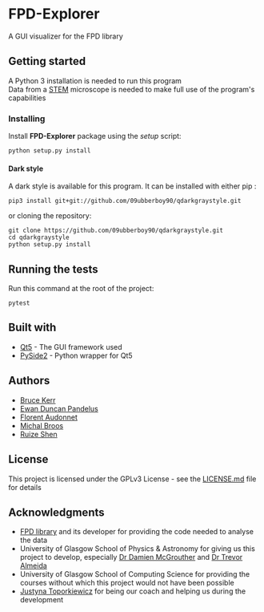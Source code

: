 # FPD-Explorer

A GUI visualizer for the FPD library  

## Getting started

A Python 3 installation is needed to run this program  
Data from a [STEM](https://en.wikipedia.org/wiki/Scanning_transmission_electron_microscopy) microscope is needed to make full use of the program's capabilities

### Installing

Install **FPD-Explorer** package using the *setup* script:

```shell
python setup.py install
```
#### Dark style
A dark style is available for this program. It can be installed with either pip :

```shell
pip3 install git+git://github.com/09ubberboy90/qdarkgraystyle.git
```
or cloning the repository:

```shell
git clone https://github.com/09ubberboy90/qdarkgraystyle.git
cd qdarkgraystyle
python setup.py install
```

## Running the tests

Run this command at the root of the project:

```shell
pytest
```
## Built with

* [Qt5](https://www.qt.io/) - The GUI framework used
* [PySide2](https://pypi.org/project/PySide2/) - Python wrapper for Qt5


## Authors

* [Bruce Kerr](mailto:2316957k@student.gla.ac.uk)
* [Ewan Duncan Pandelus](mailto:2319069p@student.gla.ac.uk)
* [Florent Audonnet](mailto:2330834a@student.gla.ac.uk)
* [Michal Broos](mailto:2330994b@student.gla.ac.uk)
* [Ruize Shen](mailto:2361590s@student.gla.ac.uk)


## License

This project is licensed under the GPLv3 License - see the [LICENSE.md](LICENSE.md) file for details

## Acknowledgments

* [FPD library](https://gitlab.com/fpdpy/fpd) and its developer for providing the code needed to analyse the data
* University of Glasgow School of Physics & Astronomy for giving us this project to develop, especially [Dr Damien McGrouther](mailto:Damien.McGrouther@glasgow.ac.uk) and [Dr Trevor Almeida](mailto:Trevor.Almeida@glasgow.ac.uk)
* University of Glasgow School of Computing Science for providing the courses without which this project would not have been possible
* [Justyna Toporkiewicz](mailto:2270645t@student.gla.ac.uk) for being our coach and helping us during the development
